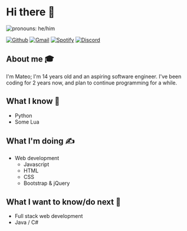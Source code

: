 
# Hi there 👋 

<img src="https://img.shields.io/badge/Pronouns-He%2FHim-green" alt="pronouns: he/him" />

[![Github](https://img.shields.io/badge/-Github-black?style=flat&logo=github&logoColor=white)](https://github.com/CYP3RBOT)
[![Gmail](https://img.shields.io/badge/-Gmail-c14438?style=flat&logo=Gmail&logoColor=white)](mailto:cyp3rbot8009@gmail.com)
[![Spotify](https://img.shields.io/badge/-Spotify-1DB954?style=flat&logo=Spotify&logoColor=white)](mailto:cyp3rbot8009@gmail.com)
[![Discord](https://img.shields.io/badge/-Discord-7289da?style=flat&logo=Discord&logoColor=white)](https://pastebin.com/a0R0WgD1)


## About me 🎓
I'm Mateo; I'm 14 years old and an aspiring software engineer. I've been coding for 2 years now, and plan to continue programming for a while. 

## What I know 🧠
- Python
- Some Lua

## What I'm doing ✍️
- Web development
  - Javascript
  - HTML
  - CSS
  - Bootstrap & jQuery

## What I want to know/do next 🌠
- Full stack web development
- Java / C#
